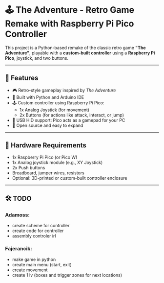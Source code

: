 # 🕹️ The Adventure - Retro Game Remake with Raspberry Pi Pico Controller

This project is a Python-based remake of the classic retro game **"The Adventure"**, playable with a **custom-built controller** using a **Raspberry Pi Pico**, joystick, and two buttons.

---

## 🚀 Features

- 🎮 Retro-style gameplay inspired by *The Adventure*
- 🧠 Built with Python and Arduino IDE
- 🕹️ Custom controller using Raspberry Pi Pico:
  - 1x Analog Joystick (for movement)
  - 2x Buttons (for actions like attack, interact, or jump)
- 🔌 USB HID support: Pico acts as a gamepad for your PC
- 💾 Open source and easy to expand

---

## 🧰 Hardware Requirements

- 1x Raspberry Pi Pico (or Pico W)
- 1x Analog joystick module (e.g., XY Joystick)
- 2x Push buttons
- Breadboard, jumper wires, resistors
- Optional: 3D-printed or custom-built controller enclosure

---

## 🛠️ TODO

### Adamoss:
- create scheme for controller
- create code for controller
- assembly controler irl

### Fajerancik:
- make game in python
- create main menu (start, exit)
- create movement
- create 1 lv (boxes and trigger zones for next locations)
